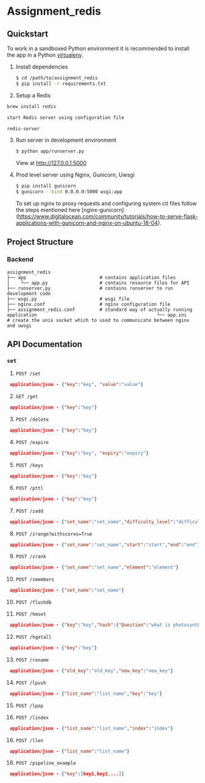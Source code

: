 # Assignment_redis

## Quickstart

To work in a sandboxed Python environment it is recommended to install the app in a Python [virtualenv](https://pypi.python.org/pypi/virtualenv).

1. Install dependencies

    ```bash
    $ cd /path/to/assignment_redis
    $ pip install -r requirements.txt
    ```

2. Setup a Redis  

  ```bash
brew install redis

start Redis server using configuration file

redis-server

```
3. Run server in development environment

   ```bash
   $ python app/runserver.py
   ```

   View at http://127.0.0.1:5000
   
4. Prod level server using Nginx, Gunicorn, Uwsgi

   ```bash
   $ pip install gunicorn
   $ gunicorn --bind 0.0.0.0:5000 wsgi:app
   ```
   To set up nginx to proxy requests and configuring system ctl files follow the steps mentioned here [nginx-gunicorn]         (https://www.digitalocean.com/community/tutorials/how-to-serve-flask-applications-with-gunicorn-and-nginx-on-ubuntu-18-04).

## Project Structure

### Backend 
```shell
assignment_redis
├── app                           # contains application files
│    └── app.py                   # contains resource files for API
├── runserver.py                  # contains runserver to run development code
├── wsgi.py                       # wsgi file
├── nginx.conf                    # nginx configuration file 
├── assignment_redis.conf         # standard way of actually running application                                            └── app.ini                       # create the unix socket which to used to communicate between nginx and uwsgi                                                
```
## API Documentation 

### `set` 

1. `POST /set` 

```json
 application/json - {"key":"key", "value":"value"}
```
2. `GET /get` 

```json
 application/json - {"key":"key"}
```
3. `POST /delete` 

```json
 application/json - {"key":"key"}
```
4. `POST /expire` 

```json
 application/json - {"key":"key", "expiry":"expiry"}
```
5. `POST /keys` 

```json
 application/json - {"key":"key"}
```
6. `POST /pttl` 

```json
 application/json - {"key":"key"}
```
7. `POST /zadd` 

```json
 application/json - {"set_name":"set_name","difficulty_level":"difficulty_level","element":"element"}
```
8. `POST /zrange?withscores=True` 

```json
 application/json - {"set_name":"set_name","start":"start","end":"end"}
```
9. `POST /zrank` 

```json
 application/json - {"set_name":"set_name","element":"element"}
```
10. `POST /smembers` 

```json
 application/json - {"set_name":"set_name"}
``` 
10. `POST /flushdb` 

11. `POST /hmset` 

```json
 application/json - {"key":"key","hash":{"Question":"what is photosynthesis", "answer":"sun", "exam":"upsc", "year":"2019"}}
``` 
12. `POST /hgetall` 

```json
 application/json - {"key":"key"}
``` 
13. `POST /rename` 

```json
 application/json - {"old_key":"old_key","new_key":"new_key"}
``` 
14. `POST /lpush` 

```json
 application/json - {"list_name":"list_name","key":"key"}
``` 
15. `POST /lpop` 

16. `POST /lindex` 

```json
 application/json - {"list_name":"list_name","index":"index"}
 ``` 
 16. `POST /llen` 

```json
 application/json - {"list_name":"list_name"}
 ``` 
  16. `POST /pipeline_example` 

```json
 application/json - {"key":[key1,key2,...]}
 ``` 
